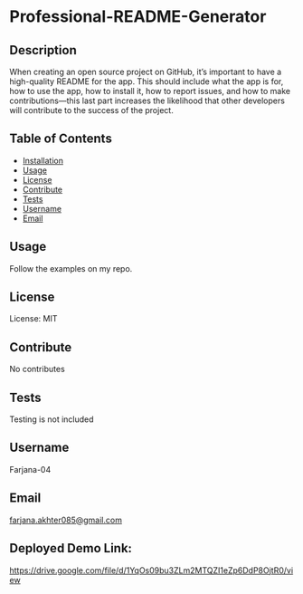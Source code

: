 # Professional-README-Generator
## Description
When creating an open source project on GitHub, it’s important to have a high-quality README for the app. This should include what the app is for, how to use the app, how to install it, how to report issues, and how to make contributions—this last part increases the likelihood that other developers will contribute to the success of the project.

## Table of Contents
- [Installation](#installation)
- [Usage](#usage)
- [License](#license)
- [Contribute](#contribute)
- [Tests](#tests)
- [Username](#username)
- [Email](#email)

## Usage
Follow the examples on my repo.

## License
License: MIT

## Contribute
No contributes

## Tests
Testing is not included

## Username
Farjana-04

## Email
farjana.akhter085@gmail.com

## Deployed Demo Link:
https://drive.google.com/file/d/1YqOs09bu3ZLm2MTQZI1eZp6DdP8OjtR0/view
